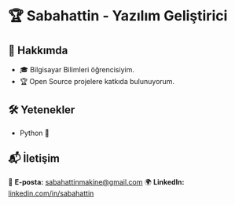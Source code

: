 
# 🏆 Sabahattin - Yazılım Geliştirici

## 📌 Hakkımda
- 🎓 Bilgisayar Bilimleri öğrencisiyim.
- 🏆 Open Source projelere katkıda bulunuyorum.

## 🛠️ Yetenekler
- Python 🐍


## 📬 İletişim
📧 **E-posta:** [sabahattinmakine@gmail.com](mailto:sabahattin@example.com)
🌍 **LinkedIn:** [linkedin.com/in/sabahattin](https://linkedin.com/in/sabahattinmakine)


